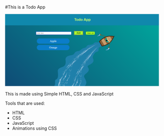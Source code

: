 #This is a Todo App

![Todo App Screenshot - Desktop preview](ss.PNG)

This is made using Simple HTML, CSS and JavaScript

Tools that are used:

- HTML
- CSS
- JavaScript
- Animations using CSS
